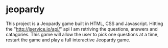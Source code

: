# jeopardy
This project is a Jeopardy game built in HTML, CSS and Javascript. Hitting the "http://jservice.io/api/" api I am retriving the questions, answers and catagories. This game will allow the user to pick one questions at a time, restart the game and play a full interactive Jeopardy game.
